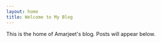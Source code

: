 ```yaml
---
layout: home
title: Welcome to My Blog
---
```


This is the home of Amarjeet's blog. Posts will appear below.